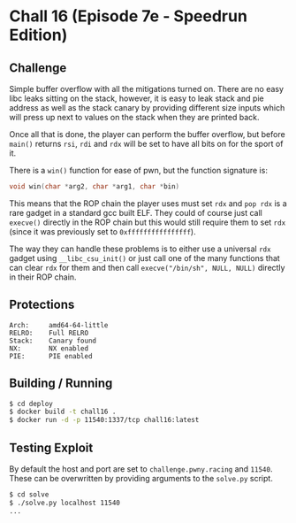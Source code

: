# Chall 16 (Episode 7e - Speedrun Edition)

## Challenge

Simple buffer overflow with all the mitigations turned on. There are no easy libc
leaks sitting on the stack, however, it is easy to leak stack and pie address as
well as the stack canary by providing different size inputs which will press up
next to values on the stack when they are printed back.

Once all that is done, the player can perform the buffer overflow, but before
`main()` returns `rsi`, `rdi` and `rdx` will be set to have all bits on for the
sport of it.

There is a `win()` function for ease of pwn, but the function signature is:
```c
void win(char *arg2, char *arg1, char *bin)
```

This means that the ROP chain the player uses must set `rdx` and `pop rdx` is a
rare gadget in a standard gcc built ELF. They could of course just call `execve()`
directly in the ROP chain but this would still require them to set `rdx` (since it
was previously set to `0xffffffffffffffff`).

The way they can handle these problems is to either use a universal `rdx` gadget
using `__libc_csu_init()` or just call one of the many functions that can clear
`rdx` for them and then call `execve("/bin/sh", NULL, NULL)` directly in their ROP
chain.

## Protections

```
Arch:     amd64-64-little
RELRO:    Full RELRO
Stack:    Canary found
NX:       NX enabled
PIE:      PIE enabled
```

## Building / Running
```bash
$ cd deploy
$ docker build -t chall16 .
$ docker run -d -p 11540:1337/tcp chall16:latest
```

## Testing Exploit

By default the host and port are set to `challenge.pwny.racing` and `11540`. These can be
overwritten by providing arguments to the `solve.py` script.

```bash
$ cd solve
$ ./solve.py localhost 11540
...

```